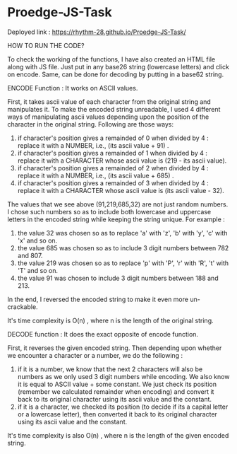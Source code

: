# Proedge-JS-Task

Deployed link : https://rhythm-28.github.io/Proedge-JS-Task/

HOW TO RUN THE CODE?

To check the working of the functions, I have also created an HTML file along with JS file. Just put in any base26 string (lowercase letters) and click on encode. Same, can be done for decoding by putting in a base62 string.



ENCODE Function : It works on ASCII values.

First, it takes ascii value of each character from the original string and manipulates it. To make the encoded string unreadable, I used 4 different ways of manipulating ascii values depending upon the position of the character in the original string. Following are those ways:

1) if character's position gives a remainded of 0 when divided by 4 : replace it with a NUMBER, i.e., (its ascii value + 91) .
2) if character's position gives a remainded of 1 when divided by 4 : replace it with a CHARACTER whose ascii value is (219 - its ascii value).
3) if character's position gives a remainded of 2 when divided by 4 : replace it with a NUMBER, i.e., (its ascii value + 685) .
4) if character's position gives a remainded of 3 when divided by 4 : replace it with a CHARACTER whose ascii value is (its ascii value - 32).

The values that we see above (91,219,685,32) are not just random numbers. I chose such numbers so as to include both lowercase and uppercase letters in the encoded string while keeping the string unique. For example :

1) the value 32 was chosen so as to replace 'a' with 'z', 'b' with 'y', 'c' with 'x' and so on.
2) the value 685 was chosen so as to include 3 digit numbers between 782 and 807.
4) the value 219 was chosen so as to replace 'p' with 'P', 'r' with 'R', 't' with 'T' and so on.
5) the value 91 was chosen to include 3 digit numbers between 188 and 213.

In the end, I reversed the encoded string to make it even more un-crackable.

It's time complexity is O(n) , where n is the length of the original string.




DECODE function : It does the exact opposite of encode function.

First, it reverses the given encoded string. Then depending upon whether we encounter a character or a number, we do the following : 

1) if it is a number, we know that the next 2 characters will also be numbers as we only used 3 digit numbers while encoding. We also know it is equal to ASCII value + some constant. We just check its position (remember we calculated remainder when encoding) and convert it back to its original character using its ascii value and the constant.
2) if it is a character, we checked its position (to decide if its a capital letter or a lowercase letter), then converted it back to its original character using its ascii value and the constant.

It's time complexity is also O(n) , where n is the length of the given encoded string.




